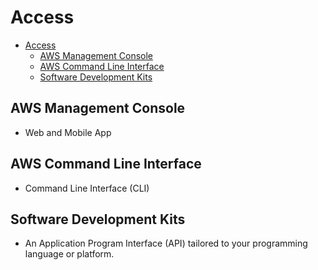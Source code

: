 # Access

- [Access](#access)
  - [AWS Management Console](#aws-management-console)
  - [AWS Command Line Interface](#aws-command-line-interface)
  - [Software Development Kits](#software-development-kits)

## AWS Management Console

- Web and Mobile App

## AWS Command Line Interface

- Command Line Interface (CLI)

## Software Development Kits

- An Application Program Interface (API) tailored to your programming language or platform.
